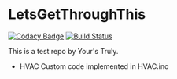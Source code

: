 # LetsGetThroughThis
[![Codacy Badge](https://api.codacy.com/project/badge/Grade/9446ebd073f84ce6bc7872d2e518f730)](https://app.codacy.com/app/joelmuppidi/LetsGetThroughThis?utm_source=github.com&utm_medium=referral&utm_content=joelmuppidi/LetsGetThroughThis&utm_campaign=Badge_Grade_Dashboard)
[![Build Status](https://travis-ci.com/joelmuppidi/LetsGetThroughThis.svg?branch=master)](https://travis-ci.com/joelmuppidi/LetsGetThroughThis)

This is a test repo by Your's Truly.

- HVAC Custom code implemented in HVAC.ino

